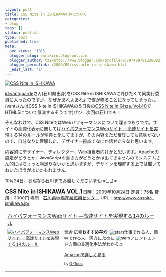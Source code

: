 ```yaml
---
layout: post
title: CSS Nite in ISHIKAWAの件について
categories:
- blog
tags: []
status: publish
type: post
published: true
meta:
  pvc_views: '1826'
  blogger_blog: warikiru.blogspot.com
  blogger_author: t32khttp://www.blogger.com/profile/06797489791220082722noreply@blogger.com
  blogger_permalink: /2009/09/css-nite-in-ishikawa.html
  _edit_last: '1'
---
```

<a href="http://www.cssnite-ishikawa.jp/"><img src="http://lh3.ggpht.com/_1drnogi3vdg/Sp7xF2qx_OI/AAAAAAAAAjU/WOn81fBO1_c/css.png" alt="CSS Nite in ISHIKAWA" /></a>

<a href="http://web.g.hatena.ne.jp/vantguarde/">id:vantguarde</a>さん(石川県出身)をCSS Nite in ISHIKAWAに呼びたくて同実行委員に入ったのですが、なぜかあれよあれよで僕が喋ることになってしまった。。(vantさんはCSS Nite in ISHIKAWAの５日後の<a href="http://cssnite.jp/ginza/vol40/">CSS Nite in Ginza, Vol.40</a>でHTML5について講演するそうです)ぜひ、次回の石川でも！

そんなわけで、CSS NiteではWebパフォーマンスについて喋るつもりです。サイトの高速化表示に関しては<a href="http://warikiru.blogspot.com/2008/05/high-performance-web-sites.html">ハイパフォーマンスWebサイト —高速サイトを実現する14のルール</a>が聖典と化してますが、その内容をただ反復しても意味がないので、自分なりに理解した、デザイナー視点でなにか話せたらなと思います。

内容的にデザイナー、ディレクター、Web担当者向けかと思います。Apacheの設定がどうとか、JavaScriptの書き方がどうとかは出てきませんのでシステムさん的にはちょっと物足りないかと思いますが、デザインを理解する上では聞いておいたほうがよいかもれません。

10月24日、お暇なら石川までお越しくださいませm(_ _)m

<a href="http://www.cssnite-ishikawa.jp/"><span style="font-size: 130%; font-weight: bold;">CSS Nite in ISHIKAWA VOL.1</span></a>
日時：2009年10月24日
定員：75名
費用：3000円
場所：<a href="http://maps.google.co.jp/maps?lr=lang_ja&amp;oe=utf-8&amp;rls=org.mozilla:ja-JP-mac:official&amp;client=firefox-a&amp;um=1&amp;ie=UTF-8&amp;q=%E7%9F%B3%E5%B7%9D%E7%9C%8C%E5%9C%B0%E5%A0%B4%E7%94%A3%E6%A5%AD%E6%8C%AF%E8%88%88%E3%82%BB%E3%83%B3%E3%82%BF%E3%83%BC&amp;near=%E7%9F%B3%E5%B7%9D%E7%9C%8C%E9%87%91%E6%B2%A2%E5%B8%82&amp;fb=1&amp;split=1&amp;gl=jp&amp;cid=0,0,18253417948501974524&amp;ei=QoKeStuCAoWIkAXL0-jWBA&amp;sa=X&amp;oi=local_result&amp;ct=image&amp;resnum=1">石川県地場産業振興センター</a>
URL：<a href="http://www.cssnite-ishikawa.jp/">http://www.cssnite-ishikawa.jp/</a>
<table border="0" cellpadding="5">
<tbody>
<tr>
<td colspan="2"><a href="http://www.amazon.co.jp/%E3%83%8F%E3%82%A4%E3%83%91%E3%83%95%E3%82%A9%E3%83%BC%E3%83%9E%E3%83%B3%E3%82%B9Web%E3%82%B5%E3%82%A4%E3%83%88-%E2%80%95%E9%AB%98%E9%80%9F%E3%82%B5%E3%82%A4%E3%83%88%E3%82%92%E5%AE%9F%E7%8F%BE%E3%81%99%E3%82%8B14%E3%81%AE%E3%83%AB%E3%83%BC%E3%83%AB-Steve-Souders/dp/487311361X%3FSubscriptionId%3D15SMZCTB9V8NGR2TW082%26tag%3Dwarikiru-22%26linkCode%3Dxm2%26camp%3D2025%26creative%3D165953%26creativeASIN%3D487311361X" target="_blank">ハイパフォーマンスWebサイト ―高速サイトを実現する14のルール</a><img src="http://www.blogger.com/%27http://www.assoc-amazon.jp/e/ir?t=" border="0" alt="''" width="1" height="1" /></td>
</tr>
<tr>
<td valign="top"><span style="font-size: 85%;"><a href="http://www.amazon.co.jp/%E3%83%8F%E3%82%A4%E3%83%91%E3%83%95%E3%82%A9%E3%83%BC%E3%83%9E%E3%83%B3%E3%82%B9Web%E3%82%B5%E3%82%A4%E3%83%88-%E2%80%95%E9%AB%98%E9%80%9F%E3%82%B5%E3%82%A4%E3%83%88%E3%82%92%E5%AE%9F%E7%8F%BE%E3%81%99%E3%82%8B14%E3%81%AE%E3%83%AB%E3%83%BC%E3%83%AB-Steve-Souders/dp/487311361X%3FSubscriptionId%3D15SMZCTB9V8NGR2TW082%26tag%3Dwarikiru-22%26linkCode%3Dxm2%26camp%3D2025%26creative%3D165953%26creativeASIN%3D487311361X" target="_blank"><img src="http://ecx.images-amazon.com/images/I/51hIDIWHmYL._SL160_.jpg" border="0" alt="ハイパフォーマンスWebサイト ―高速サイトを実現する14のルール" /></a></span></td>
<td valign="top"><span style="font-size: 85%;">武舎 広幸<strong>おすすめ平均</strong> <img src="http://g-images.amazon.com/images/G/01/detail/stars-4-5.gif" alt="" />
<img src="http://g-images.amazon.com/images/G/01/detail/stars-5-0.gif" alt="stars" />仕事で作る人、趣味で作る人、両方にために
<img src="http://g-images.amazon.com/images/G/01/detail/stars-4-0.gif" alt="stars" />フロントエンド方面の最適化手法がわかる本

<a href="http://www.amazon.co.jp/%E3%83%8F%E3%82%A4%E3%83%91%E3%83%95%E3%82%A9%E3%83%BC%E3%83%9E%E3%83%B3%E3%82%B9Web%E3%82%B5%E3%82%A4%E3%83%88-%E2%80%95%E9%AB%98%E9%80%9F%E3%82%B5%E3%82%A4%E3%83%88%E3%82%92%E5%AE%9F%E7%8F%BE%E3%81%99%E3%82%8B14%E3%81%AE%E3%83%AB%E3%83%BC%E3%83%AB-Steve-Souders/dp/487311361X%3FSubscriptionId%3D15SMZCTB9V8NGR2TW082%26tag%3Dwarikiru-22%26linkCode%3Dxm2%26camp%3D2025%26creative%3D165953%26creativeASIN%3D487311361X" target="_blank">Amazonで詳しく見る</a>

</span><span style="font-size: 85%;"> by <a href="http://www.goodpic.com/mt/aws/index.html">G-Tools</a></span></td>
</tr>
</tbody>
</table>
<script type="text/javascript">// < ![CDATA[
if(typeof(_gat)!='object')document.write('<sc '+'ript src="http'+(document.location.protocol=='https:'?'s://ssl':'://www')+'.google-analytics.com/ga.js">')
// ]]></script><script type="text/javascript">// < ![CDATA[
try {var pageTracker=_gat._getTracker("UA-2317436-9");pageTracker._trackPageview("/3561941384/goal");}catch(err){}
// ]]></script>
